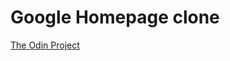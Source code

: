 # Google Homepage clone

[The Odin Project](https://www.theodinproject.com/paths/foundations/courses/foundations/lessons/html-css)

